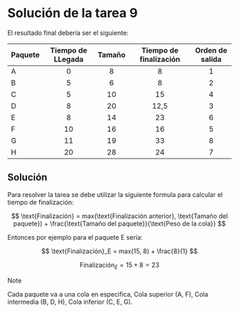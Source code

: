 # Solución de la tarea 9

El resultado final debería ser el siguiente:

| Paquete | Tiempo de LLegada | Tamaño | Tiempo de finalización | Orden de salida |
| ------- | :---------------: | :----: | :--------------------: | :-------------: |
| A       |         0         |   8    |           8            |        1        |
| B       |         5         |   6    |           8            |        2        |
| C       |         5         |   10   |           15           |        4        |
| D       |         8         |   20   |          12,5          |        3        |
| E       |         8         |   14   |           23           |        6        |
| F       |        10         |   16   |           16           |        5        |
| G       |        11         |   19   |           33           |        8        |
| H       |        20         |   28   |           24           |        7        |

## Solución

Para resolver la tarea se debe utilizar la siguiente formula para calcular el tiempo de finalización:

$$
\text{Finalización} = max(\text{Finalización anterior}, \text{Tamaño del paquete}) + \frac{\text{Tamaño del paquete}}{\text{Peso de la cola}}
$$

Entonces por ejemplo para el paquete E sería:

$$
\text{Finalización}_E = max(15, 8) + \frac{8}{1}
$$

$$
\text{Finalización}_E = 15 + 8 = 23
$$

> [!NOTE]  
> Cada paquete va a una cola en especifica, Cola superior (A, F), Cola intermedia (B, D, H), Cola inferior (C, E, G).
